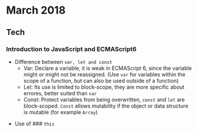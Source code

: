March 2018
==========

Tech
----

### Introduction to JavaScript and ECMAScript6



* Difference between `var, let and const`
   - Var: Declare a variable, it is weak in ECMAScript 6, since the variable might or might not be reassigned. (Use `var` for variables within the scope of a function, but can also be used outside of a function)
   - Let: Its use is limited to block-scope, they are more specific about errores, better suited than  `var`
   - Const: Protect variables from being overwritten, `const` and `let` are block-scoped. `Const` allows mutability if the object or data structure is mutable (for example `Array`)
   

- Use of ### `this`

